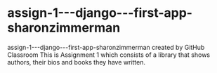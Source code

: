 # assign-1---django---first-app-sharonzimmerman
assign-1---django---first-app-sharonzimmerman created by GitHub Classroom
This is Assignment 1 which consists of a library that shows authors, their bios and books they have written.

